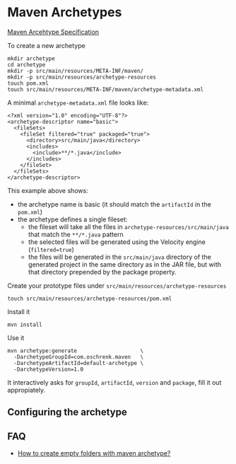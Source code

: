 # Maven Archetypes #

[Maven Arcehtype Specification](http://maven.apache.org/archetype/maven-archetype-plugin/specification/archetype-metadata.html)


To create a new archetype

	mkdir archetype
	cd archetype
	mkdir -p src/main/resources/META-INF/maven/
	mkdir -p src/main/resources/archetype-resources
	touch pom.xml
	touch src/main/resources/META-INF/maven/archetype-metadata.xml

A minimal `archetype-metadata.xml` file looks like:

	<?xml version="1.0" encoding="UTF-8"?>
	<archetype-descriptor name="basic">
	  <fileSets>
	    <fileSet filtered="true" packaged="true">
	      <directory>src/main/java</directory>
	      <includes>
	        <include>**/*.java</include>
	      </includes>
	    </fileSet>
	  </fileSets>
	</archetype-descriptor>

This example above shows:

- the archetype name is basic (it should match the `artifactId` in the `pom.xml`)
- the archetype defines a single fileset:
	- the fileset will take all the files in `archetype-resources/src/main/java` that match the `**/*.java` pattern
	- the selected files will be generated using the Velocity engine (`filtered=true`)
	- the files will be generated in the `src/main/java` directory of the generated project in the same directory as in the JAR file, but with that directory prepended by the package property.


Create your prototype files under `src/main/resources/archetype-resources`

	touch src/main/resources/archetype-resources/pom.xml

Install it

	mvn install

Use it

	mvn archetype:generate                    \
	  -DarchetypeGroupId=com.oschrenk.maven   \
	  -DarchetypeArtifactId=default-archetype \
	  -DarchetypeVersion=1.0

It interactively asks for `groupId`, `artifactId`, `version` and `package`, fill it out appropiately.

## Configuring the archetype ##

## FAQ ##

- [How to create empty folders with maven archetype?](http://stackoverflow.com/questions/2786966/how-to-create-empty-folders-with-maven-archetype)
